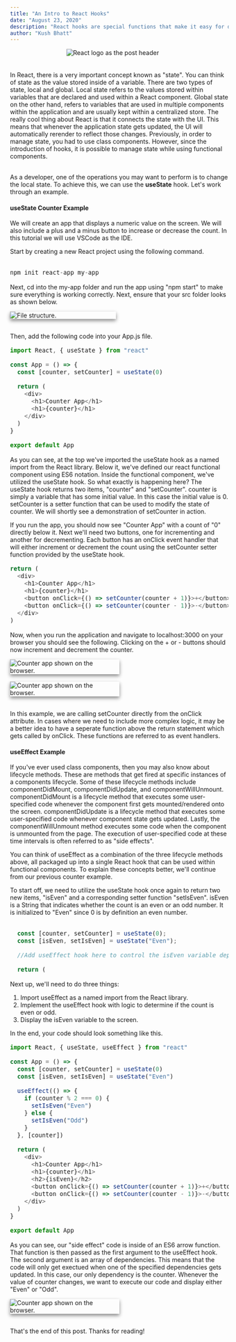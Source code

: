 ```yaml
---
title: "An Intro to React Hooks"
date: "August 23, 2020"
description: "React hooks are special functions that make it easy for developers to accomplish various tasks without the need for class components. Some of the most commonly used hooks pertain to local state management. These include the useState and useEffect hooks. In this blog post, we'll take a look at how these hooks work and also go over some examples"
author: "Kush Bhatt"
---
```


<div style="display: block;
  margin-left: auto;
  margin-right: auto; width: 35%; min-width: 245px;">
<img alt="React logo as the post header" src="React.png">
</div>
<br />
<br />
In React, there is a very important concept known as "state". You can think of state as the value stored inside of a variable. There are two types of state, local and global. Local  state refers to the values stored within variables that are declared and used within a React component. Global state on the other hand, refers to variables that are used in multiple components within the application and are usually kept within a centralized store. The really cool thing about React is that it connects the state with the UI. This means that whenever the application state gets updated, the UI will automatically rerender to reflect those changes. Previously, in order to manage state, you had to use class components. However, since the introduction of hooks, it is possible to manage state while using functional components.

<br />
<br />

As a developer, one of the operations you may want to perform is to change the local state. To achieve this, we can use the **useState** hook. Let's work through an example.

#### **useState Counter Example**
We will create an app that displays a numeric value on the screen. We will also include a plus and a minus button to increase or decrease the count.
In this tutorial we will use VSCode as the IDE.

Start by creating a new React project using the following command.

<div style="font-size: 16px">

```javascript

npm init react-app my-app

```

</div>


Next, cd into the my-app folder and run the app using "npm start" to make sure everything is working correctly. Next, ensure that your src folder looks as shown below.

<div style="display: block;
  margin-left: 0; width: 25%; min-width: 244px; box-shadow: 0 4px 8px 0 #888888">
  <img alt="File structure." src="./react_hooks_1.PNG"></img>
</div>
<br />

Then, add the following code into your App.js file.

<div style="font-size: 16px">

```javascript
import React, { useState } from "react"

const App = () => {
  const [counter, setCounter] = useState(0)

  return (
    <div>
      <h1>Counter App</h1>
      <h1>{counter}</h1>
    </div>
  )
}

export default App
```

</div>

As you can see, at the top we've imported the useState hook as a named import from the React library. Below it, we've defined our react functional
component using ES6 notation. Inside the functional component, we've utilized the useState hook. So what exactly is happening here?
The useState hook returns two items, "counter" and "setCounter". counter is simply a variable that has some initial value. In this case the initial value is 0. setCounter is a setter function that can be used to modify the state of counter. We will shortly see a demonstration of setCounter in action.

If you run the app, you should now see "Counter App" with a count of "0" directly below it. Next we'll need two buttons, one for incrementing and another for decrementing. Each button has an onClick event handler that will either increment or decrement the count using the setCounter setter function provided by the useState hook.

<div style="font-size: 16px">

```javascript
return (
  <div>
    <h1>Counter App</h1>
    <h1>{counter}</h1>
    <button onClick={() => setCounter(counter + 1)}>+</button>
    <button onClick={() => setCounter(counter - 1)}>-</button>
  </div>
)
```

</div>

Now, when you run the application and navigate to localhost:3000 on your browser you should see the following. Clicking on the + or - buttons should now increment and decrement the counter.

<div style="display: block;
  margin-left: 0; width: 50%; min-width: 245px; box-shadow: 0 4px 8px 0 #888888">
<img alt="Counter app shown on the browser." src="./react_hooks_2.PNG">
</div>
<br />

<div style="display: block;
  margin-left: 0; width: 50%; min-width: 245px; box-shadow: 0 4px 8px 0 #888888">
<img alt="Counter app shown on the browser." src="./react_hooks_3.PNG">
</div>
<br />

In this example, we are calling setCounter directly from the onClick attribute. In cases where we need to include more complex logic, it may be a better idea to have a seperate function above the return statement which gets called by onClick. These functions are referred to as event handlers.

#### **useEffect Example**

If you've ever used class components, then you may also know about lifecycle methods. These are methods that get fired at specific instances of a components lifecycle. Some of these lifecycle methods include componentDidMount, componentDidUpdate, and componentWillUnmount. componentDidMount is a lifecycle method that executes some user-specified code whenever the component first gets mounted/rendered onto the screen. componentDidUpdate is a lifecycle method that executes some user-specified code whenever component state gets updated. Lastly, the componentWillUnmount method executes some code when the component is unmounted from the page. The execution of user-specified code at these time intervals is often referred to as "side effects".

You can think of useEffect as a combination of the three lifecycle methods above, all packaged up into a single React hook that can be used within functional components. To explain these concepts better, we'll continue from our previous counter example.

To start off, we need to utilize the useState hook once again to return two new items, "isEven" and a corresponding setter function "setIsEven". isEven is a String that indicates whether the count is an even or an odd number. It is initialized to "Even" since 0 is by definition an even number.

<div style="font-size: 16px">

```javascript

  const [counter, setCounter] = useState(0);
  const [isEven, setIsEven] = useState("Even");

  //Add useEffect hook here to control the isEven variable depending on the value of counter ...

  return (

```

</div>

Next up, we'll need to do three things:

1. Import useEffect as a named import from the React library.
2. Implement the useEffect hook with logic to determine if the count is even or odd.
3. Display the isEven variable to the screen.

In the end, your code should look something like this.

<div style="font-size: 16px">

```javascript
import React, { useState, useEffect } from "react"

const App = () => {
  const [counter, setCounter] = useState(0)
  const [isEven, setIsEven] = useState("Even")

  useEffect(() => {
    if (counter % 2 === 0) {
      setIsEven("Even")
    } else {
      setIsEven("Odd")
    }
  }, [counter])

  return (
    <div>
      <h1>Counter App</h1>
      <h1>{counter}</h1>
      <h2>{isEven}</h2>
      <button onClick={() => setCounter(counter + 1)}>+</button>
      <button onClick={() => setCounter(counter - 1)}>-</button>
    </div>
  )
}

export default App
```

</div>

As you can see, our "side effect" code is inside of an ES6 arrow function. That function is then passed as the first argument to the useEffect hook. The second argument is an array of dependencies. This means that the code will only get exectued when one of the specified dependencies gets updated. In this case, our only dependency is the counter. Whenever the value of counter changes, we want to execute our code and display either "Even" or "Odd".

<div style="display: block;
  margin-left: 0; width: 50%; min-width: 245px; box-shadow: 0 4px 8px 0 #888888">
<img alt="Counter app shown on the browser." src="./react_hooks_4.PNG">
</div>
<br />

That's the end of this post. Thanks for reading!